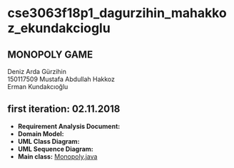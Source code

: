 # cse3063f18p1_dagurzihin_mahakkoz_ekundakcioglu
## MONOPOLY GAME

Deniz Arda Gürzihin  
150117509 Mustafa Abdullah Hakkoz  
Erman Kundakcıoğlu  



## first iteration: 02.11.2018

- **Requirement Analysis Document:**  
- **Domain Model:**  
- **UML Class Diagram:**  
- **UML Sequence Diagram:**  
- **Main class:** [Monopoly.java](https://github.com/denizgurzihin/cse3063f18p1_dagurzihin_mahakkoz_ekundakcioglu/blob/master/Monopoly.java)  

